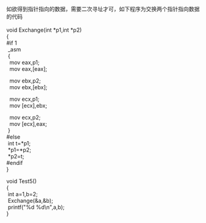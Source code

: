<P>如欲得到指针指向的数据，需要二次寻址才可，如下程序为交换两个指针指向数据的代码<BR><BR>void Exchange(int *p1,int *p2)<BR>{<BR>#if 1<BR>&nbsp;_asm<BR>&nbsp;{<BR>&nbsp;&nbsp;mov eax,p1;<BR>&nbsp;&nbsp;mov eax,[eax];</P>
<P>&nbsp;&nbsp;mov ebx,p2;<BR>&nbsp;&nbsp;mov ebx,[ebx];</P>
<P>&nbsp;&nbsp;mov ecx,p1;<BR>&nbsp;&nbsp;mov [ecx],ebx;</P>
<P>&nbsp;&nbsp;mov ecx,p2;<BR>&nbsp;&nbsp;mov [ecx],eax;<BR>&nbsp;}<BR>#else<BR>&nbsp;int t=*p1;<BR>&nbsp;*p1=*p2;<BR>&nbsp;*p2=t;<BR>#endif<BR>}</P>
<P>void Test5()<BR>{<BR>&nbsp;int a=1,b=2;<BR>&nbsp;Exchange(&amp;a,&amp;b);<BR>&nbsp;printf("%d %d\n",a,b);<BR>}</P>